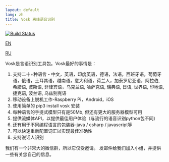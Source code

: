```yaml
---
layout: default
lang: zh
title: Vosk 离线语音识别
---
```


[![Build Status](https://travis-ci.com/alphacep/vosk-api.svg?branch=master)](https://travis-ci.com/alphacep/vosk-api)

[EN](index)

[RU](index.ru)

Vosk是言语识别工具包。Vosk最好的事情是：

  1. 支持二十+种语言 - 中文，英语，印度英语，德语，法语，西班牙语，葡萄牙语，俄语，土耳其语，越南语，意大利语，荷兰人，加泰罗尼亚语，阿拉伯, 希腊语, 波斯语, 菲律宾语，乌克兰语, 哈萨克语, 瑞典语, 日语, 世界语, 印地语, 捷克语, 波兰语, 乌兹别克语
  1. 移动设备上脱机工作-Raspberry Pi，Android，iOS
  1. 使用简单的 pip3 install vosk 安装
  1. 每种语言的手提式模型只有是50Mb, 但还有更大的服务器模型可用
  1. 提供流媒体API，以提供最佳用户体验（与流行的语音识别python包不同）
  1. 还有用于不同编程语言的包装器-java / csharp / javascript等
  1. 可以快速重新配置词汇以实现最佳准确性
  1. 支持说话人识别

我们有一个非常大的微信群，所以它仅受邀请。 发邮件给我们加入小组，并提供一些有关您自己的信息。
